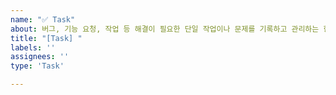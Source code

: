 ```yaml
---
name: "✅ Task"
about: 버그, 기능 요청, 작업 등 해결이 필요한 단일 작업이나 문제를 기록하고 관리하는 항목입니다.
title: "[Task] "
labels: ''
assignees: ''
type: 'Task'

---
```



